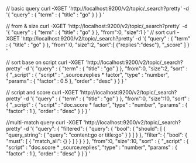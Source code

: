 // basic query
curl -XGET 'http://localhost:9200/v2/topic/_search?pretty' -d '{
    "query" : {
        "term" : { "title" : "go" }
    }
}
'

// from & size
curl -XGET 'http://localhost:9200/v2/topic/_search?pretty' -d '{
    "query" : {
        "term" : { "title" : "go" }
    },
    "from":0,
    "size":1
}
'
// sort
curl -XGET 'http://localhost:9200/v2/topic/_search?pretty' -d '{
    "query" : {
        "term" : { "title" : "go" }
    },
    "from":0,
    "size":2,
    "sort":[
      {"replies":"desc"},
      "_score"
    ]
}
'

// sort base on script
curl -XGET 'http://localhost:9200/v2/topic/_search?pretty' -d '{
    "query" : {
        "term" : { "title" : "go" }
    },
    "from":0,
    "size":2,
    "sort" : {
        "_script" : {
            "script" : "_source.replies * factor",
            "type" : "number",
            "params" : {
                "factor" : 0.5
            },
            "order" : "desc"
        }
    }
}
'

// script and score
curl -XGET 'http://localhost:9200/v2/topic/_search?pretty' -d '{
    "query" : {
        "term" : { "title" : "go" }
    },
    "from":0,
    "size":10,
    "sort" : {
        "_script" : {
            "script" : "doc.score * factor",
            "type" : "number",
            "params" : {
                "factor" : 1
            },
            "order" : "desc"
        }
    }
}
'

//multi-match query
curl -XGET 'http://localhost:9200/v2/topic/_search?pretty' -d '{
   "query": {
    "filtered": {
      "query": {
        "bool": {
          "should": [
            {
              "query_string": {
                "query": "content:go or title:go"
              }
            }
          ]
        }
      },
      "filter": {
        "bool": {
          "must": [
            {
              "match_all": {}
            }
          ]
        }
      }
    }
  },
  "from":0,
  "size":10,
  "sort" : {
        "_script" : {
            "script" : "doc.score * _source.replies",
            "type" : "number",
            "params" : {
                "factor" : 1
            },
            "order" : "desc"
        }
    }
}
'




